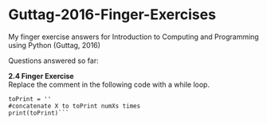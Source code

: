 # Guttag-2016-Finger-Exercises

My finger exercise answers for Introduction to Computing and Programming using Python (Guttag, 2016)

Questions answered so far:

<b>2.4 Finger Exercise<br /></b>
Replace the comment in the following code with a while loop.<br />
```numXs = int(input('How many times should I print the letter X? '))
toPrint = ''
#concatenate X to toPrint numXs times
print(toPrint)```
